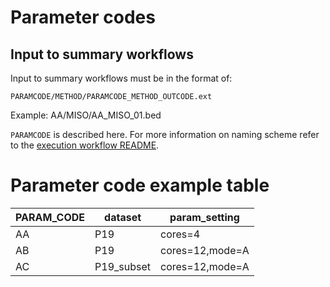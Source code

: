 # Parameter codes

## Input to summary workflows

Input to summary workflows must be in the format of:

`PARAMCODE/METHOD/PARAMCODE_METHOD_OUTCODE.ext`

Example: AA/MISO/AA_MISO_01.bed

`PARAMCODE` is described here. For more information on naming scheme refer to the [execution workflow README][ex_readme]. 

# Parameter code example table


| PARAM_CODE | dataset | param_setting| 
| - | -| - |
AA | P19 | cores=4 |
AB | P19 | cores=12,mode=A |
AC | P19_subset | cores=12,mode=A |

[//]: # (References)
  
[ex_readme]: /execution_workflows/README.md
